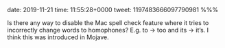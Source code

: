 date: 2019-11-21
time: 11:55:28+0000
tweet: 1197483666097790981
%%%

Is there any way to disable the Mac spell check feature where it tries to incorrectly change words to homophones? E.g. to -&gt; too and its -&gt; it’s. I think this was introduced in Mojave.
